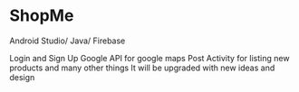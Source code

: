 # ShopMe

Android Studio/ Java/ Firebase

Login and Sign Up
Google API for google maps
Post Activity for listing new products and many other things
It will be upgraded with new ideas and design
